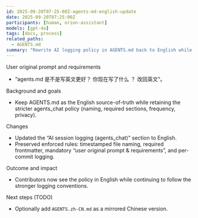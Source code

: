 ```yaml
---
id: 2025-09-20T07-25-00Z-agents-md-english-update
date: 2025-09-20T07:25:00Z
participants: [human, orion-assistant]
models: [gpt-4o]
tags: [docs, process]
related_paths:
  - AGENTS.md
summary: "Rewrite AI logging policy in AGENTS.md back to English while enforcing strict naming and content requirements."
---
```


User original prompt and requirements
- “agents.md 是不是写英文更好？ 你现在写了什么 ？ 改回英文”。

Background and goals
- Keep AGENTS.md as the English source-of-truth while retaining the stricter agents_chat policy (naming, required sections, frequency, privacy).

Changes
- Updated the “AI session logging (agents_chat)” section to English.
- Preserved enforced rules: timestamped file naming, required frontmatter, mandatory “user original prompt & requirements”, and per-commit logging.

Outcome and impact
- Contributors now see the policy in English while continuing to follow the stronger logging conventions.

Next steps (TODO)
- Optionally add `AGENTS.zh-CN.md` as a mirrored Chinese version.
